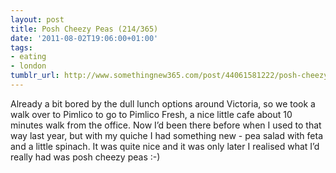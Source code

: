 ```yaml
---
layout: post
title: Posh Cheezy Peas (214/365)
date: '2011-08-02T19:06:00+01:00'
tags:
- eating
- london
tumblr_url: http://www.somethingnew365.com/post/44061581222/posh-cheezy-peas-214365
---
```

Already a bit bored by the dull lunch options around Victoria, so we took a walk over to Pimlico to go to Pimlico Fresh, a nice little cafe about 10 minutes walk from the office.
Now I’d been there before when I used to that way last year, but with my quiche I had something new - pea salad with feta and a little spinach. It was quite nice and it was only later I realised what I’d really had was posh cheezy peas :-) 
